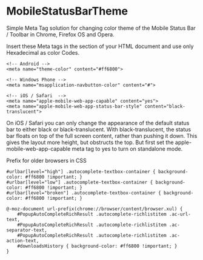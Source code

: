 # MobileStatusBarTheme
Simple Meta Tag solution for changing color theme of the Mobile Status Bar / Toolbar in Chrome, Firefox OS and Opera.

Insert these Meta tags in the <head> section of your HTML document and use only Hexadecimal as color Codes. 
```
<!-- Android -->
<meta name="theme-color" content="#ff6800">

<!-- Windows Phone -->
<meta name="msapplication-navbutton-color" content="#">

<!-- iOS / Safari  -->
<meta name="apple-mobile-web-app-capable" content="yes">
<meta name="apple-mobile-web-app-status-bar-style" content="black-translucent">
```
On iOS / Safari you can only change the appearance of the default status bar to either black or black-translucent. With black-translucent, the status bar floats on top of the full screen content, rather than pushing it down. This gives the layout more height, but obstructs the top. But first set the apple-mobile-web-app-capable meta tag to yes to turn on standalone mode.


Prefix for older browsers in CSS
```
#urlbar[level="high"] .autocomplete-textbox-container { background-color: #ff6800 !important; }
#urlbar[level="low"] .autocomplete-textbox-container { background-color: #ff6800 !important; }
#urlbar[level="broken"] .autocomplete-textbox-container { background-color: #ff6800 !important; }

@-moz-document url-prefix(chrome://browser/content/browser.xul) {
    #PopupAutoCompleteRichResult .autocomplete-richlistitem .ac-url-text,
    #PopupAutoCompleteRichResult .autocomplete-richlistitem .ac-separator-text,
    #PopupAutoCompleteRichResult .autocomplete-richlistitem .ac-action-text,
    #downloadsHistory { background-color: #ff6800 !important; }
} 
```
